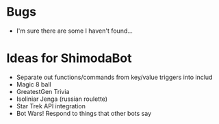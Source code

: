 # Bugs
 
 - I'm sure there are some I haven't found...

# Ideas for ShimodaBot

 - Separate out functions/commands from key/value triggers into includ
 - Magic 8 ball
 - GreatestGen Trivia
 - Isoliniar Jenga (russian roulette)
 - Star Trek API integration
 - Bot Wars! Respond to things that other bots say